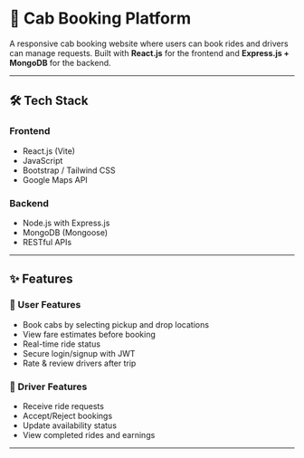 # 🚖 Cab Booking Platform

A responsive cab booking website where users can book rides and drivers can manage requests. Built with **React.js** for the frontend and **Express.js + MongoDB** for the backend.

---

## 🛠️ Tech Stack

### Frontend
- React.js (Vite)
- JavaScript
- Bootstrap / Tailwind CSS
- Google Maps API

### Backend
- Node.js with Express.js
- MongoDB (Mongoose)
- RESTful APIs

---

## ✨ Features

### 👤 User Features
- Book cabs by selecting pickup and drop locations
- View fare estimates before booking
- Real-time ride status
- Secure login/signup with JWT
- Rate & review drivers after trip

### 🚕 Driver Features
- Receive ride requests
- Accept/Reject bookings
- Update availability status
- View completed rides and earnings

---
